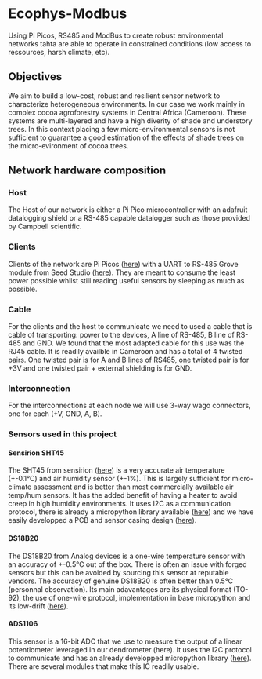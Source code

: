 # Ecophys-Modbus
Using Pi Picos, RS485 and ModBus to create robust environmental networks tahta are able to operate in constrained conditions (low access to ressources, harsh climate, etc). 

## Objectives
We aim to build a low-cost, robust and resilient sensor network to characterize heterogeneous environments. In our case we work mainly in complex cocoa agroforestry systems in Central Africa (Cameroon). These systems are multi-layered and have a high diverity of shade and understory trees. In this context placing a few micro-environmental sensors is not sufficient to guarantee a good estimation of the effects of shade trees on the micro-evironment of cocoa trees.

## Network hardware composition
### Host
The Host of our network is either a Pi Pico microcontroller with an adafruit datalogging shield or a RS-485 capable datalogger such as those provided by Campbell scientific. 
### Clients
Clients of the network are Pi Picos ([here](https://www.raspberrypi.com/products/raspberry-pi-pico/)) with a UART to RS-485 Grove module from Seed Studio ([here](https://wiki.seeedstudio.com/Grove-RS485/)). They are meant to consume the least power possible whilst still reading useful sensors by sleeping as much as possible.
### Cable
For the clients and the host to communicate we need to used a cable that is cable of transporting: power to the devices, A line of RS-485, B line of RS-485 and GND. We found that the most adapted cable for this use was the RJ45 cable. It is readily availble in Cameroon and has a total of 4 twisted pairs. One twisted pair is for A and B lines of RS485, one twisted pair is for +3V and one twisted pair + external shielding is for GND.
### Interconnection
For the interconnections at each node we will use 3-way wago connectors, one for each (+V, GND, A, B). 
### Sensors used in this project
#### Sensirion SHT45
The SHT45 from sensirion ([here](https://sensirion.com/products/catalog/SHT45/)) is a very accurate air temperature (+-0.1°C) and air humidity sensor (+-1%). This is largely sufficient for micro-climate assessment and is better than most commercially available air temp/hum sensors. It has the added benefit of having a heater to avoid creep in high humidity environments. It uses I2C as a communication protocol, there is already a micropython library available ([here](https://github.com/jposada202020/MicroPython_SHT4X/tree/master)) and we have easily developped a PCB and sensor casing design ([here](https://github.com/ivancornut/temp_hum_ecosols)).
#### DS18B20
The DS18B20 from Analog devices is a one-wire temperature sensor with an accuracy of +-0.5°C out of the box. There is often an issue with forged sensors but this can be avoided by sourcing this sensor at reputable vendors. The accuracy of genuine DS18B20 is often better than 0.5°C (personnal observation). Its main adavantages are its physical format (TO-92), the use of one-wire protocol, implementation in base micropython and its low-drift ([here](https://www.mdpi.com/2673-4591/10/1/56)). 
#### ADS1106
This sensor is a 16-bit ADC that we use to measure the output of a linear potentiometer leveraged in our dendrometer (here). It uses the I2C protocol to communicate and has an already developped micropython library ([here](https://github.com/robert-hh/ads1x15)). There are several modules that make this IC readily usable.
